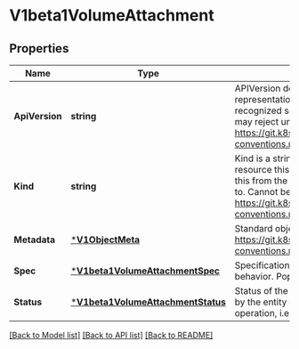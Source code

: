 # V1beta1VolumeAttachment

## Properties
Name | Type | Description | Notes
------------ | ------------- | ------------- | -------------
**ApiVersion** | **string** | APIVersion defines the versioned schema of this representation of an object. Servers should convert recognized schemas to the latest internal value, and may reject unrecognized values. More info: https://git.k8s.io/community/contributors/devel/api-conventions.md#resources | [optional] [default to null]
**Kind** | **string** | Kind is a string value representing the REST resource this object represents. Servers may infer this from the endpoint the client submits requests to. Cannot be updated. In CamelCase. More info: https://git.k8s.io/community/contributors/devel/api-conventions.md#types-kinds | [optional] [default to null]
**Metadata** | [***V1ObjectMeta**](v1.ObjectMeta.md) | Standard object metadata. More info: https://git.k8s.io/community/contributors/devel/api-conventions.md#metadata | [optional] [default to null]
**Spec** | [***V1beta1VolumeAttachmentSpec**](v1beta1.VolumeAttachmentSpec.md) | Specification of the desired attach/detach volume behavior. Populated by the Kubernetes system. | [default to null]
**Status** | [***V1beta1VolumeAttachmentStatus**](v1beta1.VolumeAttachmentStatus.md) | Status of the VolumeAttachment request. Populated by the entity completing the attach or detach operation, i.e. the external-attacher. | [optional] [default to null]

[[Back to Model list]](../README.md#documentation-for-models) [[Back to API list]](../README.md#documentation-for-api-endpoints) [[Back to README]](../README.md)



